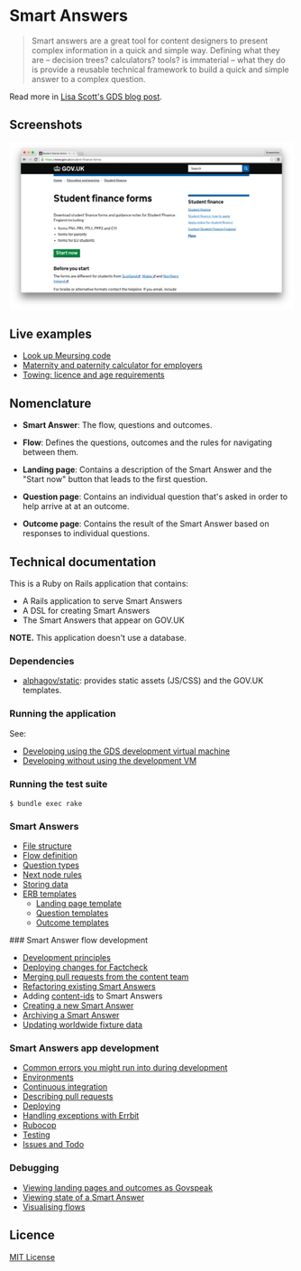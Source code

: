 # Smart Answers

> Smart answers are a great tool for content designers to present complex information in a quick and simple way. Defining what they are – decision trees? calculators? tools? is immaterial – what they do is provide a reusable technical framework to build a quick and simple answer to a complex question.

Read more in [Lisa Scott's GDS blog post](https://gds.blog.gov.uk/2012/02/16/smart-answers-are-smart/).

## Screenshots

![Student Finance Forms screenshot](./doc/assets/govuk-student-finance-forms.png)

## Live examples

* [Look up Meursing code](https://www.gov.uk/additional-commodity-code)
* [Maternity and paternity calculator for employers](https://www.gov.uk/maternity-paternity-calculator)
* [Towing: licence and age requirements](https://www.gov.uk/towing-rules)

## Nomenclature

* **Smart Answer**: The flow, questions and outcomes.

* **Flow**: Defines the questions, outcomes and the rules for navigating between them.

* **Landing page**: Contains a description of the Smart Answer and the "Start now" button that leads to the first question.

* **Question page**: Contains an individual question that's asked in order to help arrive at at an outcome.

* **Outcome page**: Contains the result of the Smart Answer based on responses to individual questions.

## Technical documentation

This is a Ruby on Rails application that contains:

* A Rails application to serve Smart Answers
* A DSL for creating Smart Answers
* The Smart Answers that appear on GOV.UK

**NOTE.** This application doesn't use a database.

### Dependencies

* [alphagov/static](https://github.com/alphagov/static): provides static assets (JS/CSS) and the GOV.UK templates.

### Running the application

See:

* [Developing using the GDS development virtual machine](doc/developing-using-vm.md)
* [Developing without using the development VM](doc/developing-without-vm.md)

### Running the test suite

    $ bundle exec rake

### Smart Answers

* [File structure](doc/file-structure.md)
* [Flow definition](doc/flow-definition.md)
* [Question types](doc/question-types.md)
* [Next node rules](doc/next-node-rules.md)
* [Storing data](doc/storing-data.md)
* [ERB templates](doc/erb-templates.md)
  * [Landing page template](doc/landing-page-template.md)
  * [Question templates](doc/question-templates.md)
  * [Outcome templates](doc/outcome-templates.md)

### Smart Answer flow development

* [Development principles](doc/development-principles.md)
* [Deploying changes for Factcheck](doc/factcheck.md)
* [Merging pull requests from the content team](doc/merging-content-prs.md)
* [Refactoring existing Smart Answers](doc/refactoring.md)
* Adding [content-ids](doc/content-ids.md) to Smart Answers
* [Creating a new Smart Answer](doc/creating-a-new-smart-answer.md)
* [Archiving a Smart Answer](doc/archiving.md)
* [Updating worldwide fixture data](doc/updating-worldwide-fixture-data.md)

### Smart Answers app development

* [Common errors you might run into during development](doc/common-errors.md)
* [Environments](doc/environments.md)
* [Continuous integration](doc/continuous-integration.md)
* [Describing pull requests](doc/pull-requests.md)
* [Deploying](doc/deploying.md)
* [Handling exceptions with Errbit](doc/errbit.md)
* [Rubocop](doc/rubocop.md)
* [Testing](doc/testing.md)
* [Issues and Todo](https://trello.com/b/7HgyU4hy/smart-answers-tasks)

### Debugging

* [Viewing landing pages and outcomes as Govspeak](doc/viewing-templates-as-govspeak.md)
* [Viewing state of a Smart Answer](doc/viewing-state.md)
* [Visualising flows](doc/visualising-flows.md)

## Licence

[MIT License](./LICENSE.md)
